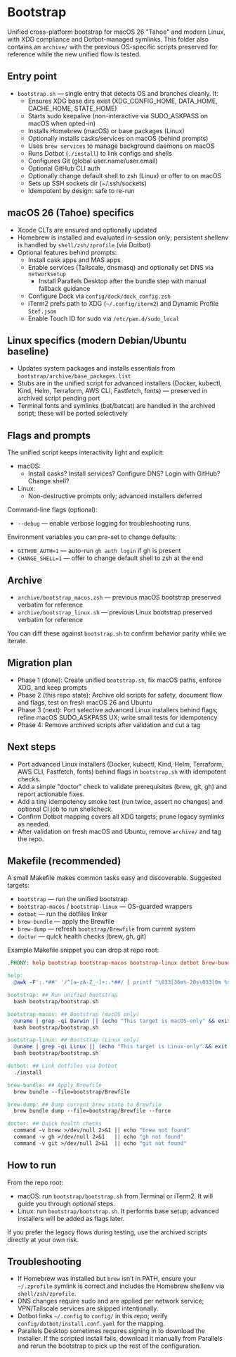 # Bootstrap

Unified cross-platform bootstrap for macOS 26 "Tahoe" and modern Linux, with XDG compliance and Dotbot-managed symlinks. This folder also contains an `archive/` with the previous OS-specific scripts preserved for reference while the new unified flow is tested.

## Entry point

- `bootstrap.sh` — single entry that detects OS and branches cleanly. It:
  - Ensures XDG base dirs exist (XDG_CONFIG_HOME, DATA_HOME, CACHE_HOME, STATE_HOME)
  - Starts sudo keepalive (non-interactive via SUDO_ASKPASS on macOS when opted-in)
  - Installs Homebrew (macOS) or base packages (Linux)
  - Optionally installs casks/services on macOS (behind prompts)
  - Uses `brew services` to manage background daemons on macOS
  - Runs Dotbot (`./install`) to link configs and shells
  - Configures Git (global user.name/user.email)
  - Optional GitHub CLI auth
  - Optionally change default shell to zsh (Linux) or offer to on macOS
  - Sets up SSH sockets dir (~/.ssh/sockets)
  - Idempotent by design: safe to re-run

## macOS 26 (Tahoe) specifics

- Xcode CLTs are ensured and optionally updated
- Homebrew is installed and evaluated in-session only; persistent shellenv is handled by `shell/zsh/zprofile` (via Dotbot)
- Optional features behind prompts:
  - Install cask apps and MAS apps
  - Enable services (Tailscale, dnsmasq) and optionally set DNS via `networksetup`
    - Install Parallels Desktop after the bundle step with manual fallback guidance
  - Configure Dock via `config/dock/dock_config.zsh`
  - iTerm2 prefs path to XDG (`~/.config/iterm2`) and Dynamic Profile `Stef.json`
  - Enable Touch ID for sudo via `/etc/pam.d/sudo_local`

## Linux specifics (modern Debian/Ubuntu baseline)

- Updates system packages and installs essentials from `bootstrap/archive/base_packages.list`
- Stubs are in the unified script for advanced installers (Docker, kubectl, Kind, Helm, Terraform, AWS CLI, Fastfetch, fonts) — preserved in archived script pending port
- Terminal fonts and symlinks (bat/batcat) are handled in the archived script; these will be ported selectively

## Flags and prompts

The unified script keeps interactivity light and explicit:

- macOS:
  - Install casks? Install services? Configure DNS? Login with GitHub? Change shell?
- Linux:
  - Non-destructive prompts only; advanced installers deferred

Command-line flags (optional):

- `--debug` — enable verbose logging for troubleshooting runs.

Environment variables you can pre-set to change defaults:

- `GITHUB_AUTH=1` — auto-run `gh auth login` if gh is present
- `CHANGE_SHELL=1` — offer to change default shell to zsh at the end

## Archive

- `archive/bootstrap_macos.zsh` — previous macOS bootstrap preserved verbatim for reference
- `archive/bootstrap_linux.sh` — previous Linux bootstrap preserved verbatim for reference

You can diff these against `bootstrap.sh` to confirm behavior parity while we iterate.

## Migration plan

- Phase 1 (done): Create unified `bootstrap.sh`, fix macOS paths, enforce XDG, and keep prompts
- Phase 2 (this repo state): Archive old scripts for safety, document flow and flags, test on fresh macOS 26 and Ubuntu
- Phase 3 (next): Port selective advanced Linux installers behind flags; refine macOS SUDO_ASKPASS UX; write small tests for idempotency
- Phase 4: Remove archived scripts after validation and cut a tag

## Next steps

- Port advanced Linux installers (Docker, kubectl, Kind, Helm, Terraform, AWS CLI, Fastfetch, fonts) behind flags in `bootstrap.sh` with idempotent checks.
- Add a simple "doctor" check to validate prerequisites (brew, git, gh) and report actionable fixes.
- Add a tiny idempotency smoke test (run twice, assert no changes) and optional CI job to run shellcheck.
- Confirm Dotbot mapping covers all XDG targets; prune legacy symlinks as needed.
- After validation on fresh macOS and Ubuntu, remove `archive/` and tag the repo.

## Makefile (recommended)

A small Makefile makes common tasks easy and discoverable. Suggested targets:

- `bootstrap` — run the unified bootstrap
- `bootstrap-macos` / `bootstrap-linux` — OS-guarded wrappers
- `dotbot` — run the dotfiles linker
- `brew-bundle` — apply the Brewfile
- `brew-dump` — refresh `bootstrap/Brewfile` from current system
- `doctor` — quick health checks (brew, gh, git)

Example Makefile snippet you can drop at repo root:

```makefile
.PHONY: help bootstrap bootstrap-macos bootstrap-linux dotbot brew-bundle brew-dump doctor

help:
  @awk -F':.*##' '/^[a-zA-Z_-]+:.*##/ { printf "\033[36m%-20s\033[0m %s\n", $$1, $$2 }' $(MAKEFILE_LIST)

bootstrap: ## Run unified bootstrap
  bash bootstrap/bootstrap.sh

bootstrap-macos: ## Bootstrap (macOS only)
  @uname | grep -qi Darwin || (echo "This target is macOS-only" && exit 1)
  bash bootstrap/bootstrap.sh

bootstrap-linux: ## Bootstrap (Linux only)
  @uname | grep -qi Linux || (echo "This target is Linux-only" && exit 1)
  bash bootstrap/bootstrap.sh

dotbot: ## Link dotfiles via Dotbot
  ./install

brew-bundle: ## Apply Brewfile
  brew bundle --file=bootstrap/Brewfile

brew-dump: ## Dump current brew state to Brewfile
  brew bundle dump --file=bootstrap/Brewfile --force

doctor: ## Quick health checks
  command -v brew >/dev/null 2>&1 || echo "brew not found"
  command -v gh >/dev/null 2>&1   || echo "gh not found"
  command -v git >/dev/null 2>&1  || echo "git not found"
```

## How to run

From the repo root:

- macOS: run `bootstrap/bootstrap.sh` from Terminal or iTerm2. It will guide you through optional steps.
- Linux: run `bootstrap/bootstrap.sh`. It performs base setup; advanced installers will be added as flags later.

If you prefer the legacy flows during testing, use the archived scripts directly at your own risk.

## Troubleshooting

- If Homebrew was installed but `brew` isn’t in PATH, ensure your `~/.zprofile` symlink is correct and includes the Homebrew shellenv via `shell/zsh/zprofile`.
- DNS changes require sudo and are applied per network service; VPN/Tailscale services are skipped intentionally.
- Dotbot links `~/.config` to `config/` in this repo; verify `config/dotbot/install.conf.yaml` for the mapping.
- Parallels Desktop sometimes requires signing in to download the installer. If the scripted install fails, download it manually from Parallels and rerun the bootstrap to pick up the rest of the configuration.

